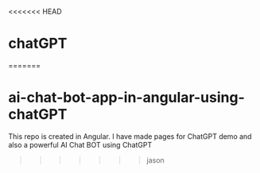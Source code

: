 <<<<<<< HEAD
# chatGPT
=======
# ai-chat-bot-app-in-angular-using-chatGPT
This repo is created in Angular. I have made pages for ChatGPT demo and also a powerful AI Chat BOT using ChatGPT
>>>>>>> jason
